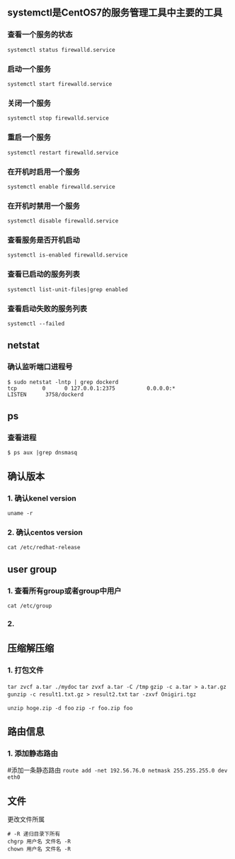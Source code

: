 ## systemctl是CentOS7的服务管理工具中主要的工具

### 查看一个服务的状态
`systemctl status firewalld.service`

### 启动一个服务
`systemctl start firewalld.service`

### 关闭一个服务
`systemctl stop firewalld.service`

### 重启一个服务
`systemctl restart firewalld.service`

### 在开机时启用一个服务
`systemctl enable firewalld.service`

### 在开机时禁用一个服务
`systemctl disable firewalld.service`

### 查看服务是否开机启动
`systemctl is-enabled firewalld.service`

### 查看已启动的服务列表
`systemctl list-unit-files|grep enabled`

### 查看启动失败的服务列表
`systemctl --failed`

## netstat

### 确认监听端口进程号
```
$ sudo netstat -lntp | grep dockerd
tcp        0      0 127.0.0.1:2375          0.0.0.0:*               LISTEN      3758/dockerd
```

## ps
### 查看进程
`$ ps aux |grep dnsmasq`


## 确认版本

### 1. 确认kenel version
`uname -r`

### 2. 确认centos version
`cat /etc/redhat-release`


## user group

### 1. 查看所有group或者group中用户
`cat /etc/group `

### 2. 

## 压缩解压缩

### 1. 打包文件
`tar zvcf a.tar ./mydoc`
`tar zvxf a.tar -C /tmp`
`gzip -c a.tar > a.tar.gz`
`gunzip -c result1.txt.gz > result2.txt`
`tar -zxvf Onigiri.tgz`

`unzip hoge.zip -d foo`
`zip -r foo.zip foo`


## 路由信息
### 1. 添加静态路由
#添加一条静态路由
`route add -net 192.56.76.0 netmask 255.255.255.0 dev eth0`

## 文件

更改文件所属
```
# -R 递归目录下所有
chgrp 用户名 文件名 -R
chown 用户名 文件名 -R
```
